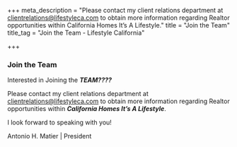 +++
meta_description = "Please contact my client relations department at clientrelations@lifestyleca.com to obtain more information regarding Realtor opportunities within California Homes It’s A Lifestyle."
title = "Join the Team"
title_tag = "Join the Team - Lifestyle California"

+++
### Join the Team

Interested in Joining the **_TEAM????_**

Please contact my client relations department at clientrelations@lifestyleca.com to obtain more information regarding Realtor opportunities within **_California Homes It’s A Lifestyle_**.

I look forward to speaking with you!

Antonio H. Matier | President